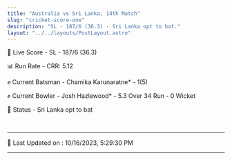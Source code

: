```yaml
---
title: "Australia vs Sri Lanka, 14th Match"
slug: "cricket-score-one"
description: "SL - 187/6 (36.3) - Sri Lanka opt to bat."
layout: "../../layouts/PostLayout.astro"
---
```


🔴 Live Score - SL - 187/6 (36.3)  

📊 Run Rate - CRR: 5.12  

✊ Current Batsman - Chamika Karunaratne* - 1(5)  

✊ Current Bowler - Josh Hazlewood* - 5.3 Over 34 Run - 0 Wicket  

📑 Status - Sri Lanka opt to bat

<br />

***

📝 Last Updated on : 10/16/2023, 5:29:30 PM

***

